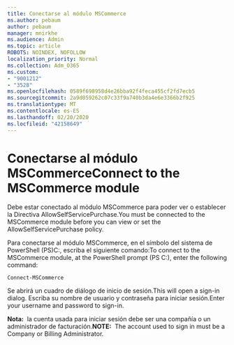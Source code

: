 ```yaml
---
title: Conectarse al módulo MSCommerce
ms.author: pebaum
author: pebaum
manager: mnirkhe
ms.audience: Admin
ms.topic: article
ROBOTS: NOINDEX, NOFOLLOW
localization_priority: Normal
ms.collection: Adm_O365
ms.custom:
- "9001212"
- "3528"
ms.openlocfilehash: 0589f698958d4e26bba92f4feca455cf2fd7ecb5
ms.sourcegitcommit: 2a9d059262c07c33f9a740b3da4e6e3366b2f925
ms.translationtype: MT
ms.contentlocale: es-ES
ms.lasthandoff: 02/20/2020
ms.locfileid: "42158649"
---
```

# <a name="connect-to-the-mscommerce-module"></a><span data-ttu-id="0504d-102">Conectarse al módulo MSCommerce</span><span class="sxs-lookup"><span data-stu-id="0504d-102">Connect to the MSCommerce module</span></span>

<span data-ttu-id="0504d-103">Debe estar conectado al módulo MSCommerce para poder ver o establecer la Directiva AllowSelfServicePurchase.</span><span class="sxs-lookup"><span data-stu-id="0504d-103">You must be connected to the MSCommerce module before you can view or set the AllowSelfServicePurchase policy.</span></span>  

<span data-ttu-id="0504d-104">Para conectarse al módulo MSCommerce, en el símbolo del sistema de PowerShell (PS\)C:, escriba el siguiente comando:</span><span class="sxs-lookup"><span data-stu-id="0504d-104">To connect to the MSCommerce module, at the PowerShell prompt (PS C:\), enter the following command:</span></span>

`Connect-MSCommerce`

<span data-ttu-id="0504d-105">Se abrirá un cuadro de diálogo de inicio de sesión.</span><span class="sxs-lookup"><span data-stu-id="0504d-105">This will open a sign-in dialog.</span></span> <span data-ttu-id="0504d-106">Escriba su nombre de usuario y contraseña para iniciar sesión.</span><span class="sxs-lookup"><span data-stu-id="0504d-106">Enter your username and password to sign-in.</span></span>

<span data-ttu-id="0504d-107">**Nota:**&nbsp;&nbsp;la cuenta usada para iniciar sesión debe ser una compañía o un administrador de facturación.</span><span class="sxs-lookup"><span data-stu-id="0504d-107">**NOTE:**&nbsp;&nbsp;The account used to sign in must be a Company or Billing Administrator.</span></span>
